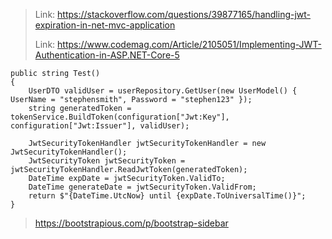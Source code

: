 > Link: https://stackoverflow.com/questions/39877165/handling-jwt-expiration-in-net-mvc-application
> 
> Link: https://www.codemag.com/Article/2105051/Implementing-JWT-Authentication-in-ASP.NET-Core-5

```
public string Test()
{
    UserDTO validUser = userRepository.GetUser(new UserModel() { UserName = "stephensmith", Password = "stephen123" });
    string generatedToken = tokenService.BuildToken(configuration["Jwt:Key"], configuration["Jwt:Issuer"], validUser);

    JwtSecurityTokenHandler jwtSecurityTokenHandler = new JwtSecurityTokenHandler();
    JwtSecurityToken jwtSecurityToken = jwtSecurityTokenHandler.ReadJwtToken(generatedToken);
    DateTime expDate = jwtSecurityToken.ValidTo;
    DateTime generateDate = jwtSecurityToken.ValidFrom;
    return $"{DateTime.UtcNow} until {expDate.ToUniversalTime()}";
}
```
> https://bootstrapious.com/p/bootstrap-sidebar
